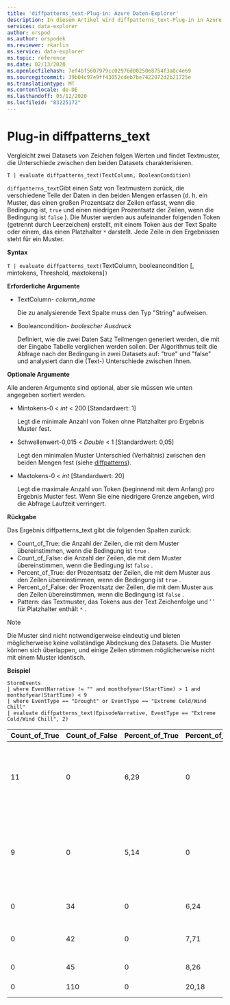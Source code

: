 ```yaml
---
title: 'diffpatterns_text-Plug-in: Azure Daten-Explorer'
description: In diesem Artikel wird diffpatterns_text-Plug-in in Azure Daten-Explorer beschrieben.
services: data-explorer
author: orspod
ms.author: orspodek
ms.reviewer: rkarlin
ms.service: data-explorer
ms.topic: reference
ms.date: 02/13/2020
ms.openlocfilehash: 7ef4bf5607979cc02976d00250e8754f3a0c4e69
ms.sourcegitcommit: 39b04c97e9ff43052cdeb7be7422072d2b21725e
ms.translationtype: MT
ms.contentlocale: de-DE
ms.lasthandoff: 05/12/2020
ms.locfileid: "83225172"
---
```

# <a name="diffpatterns_text-plugin"></a>Plug-in diffpatterns_text

Vergleicht zwei Datasets von Zeichen folgen Werten und findet Textmuster, die Unterschiede zwischen den beiden Datasets charakterisieren.

```kusto
T | evaluate diffpatterns_text(TextColumn, BooleanCondition)
```

`diffpatterns_text`Gibt einen Satz von Textmustern zurück, die verschiedene Teile der Daten in den beiden Mengen erfassen (d. h. ein Muster, das einen großen Prozentsatz der Zeilen erfasst, wenn die Bedingung ist, `true` und einen niedrigen Prozentsatz der Zeilen, wenn die Bedingung ist `false` ). Die Muster werden aus aufeinander folgenden Token (getrennt durch Leerzeichen) erstellt, mit einem Token aus der Text Spalte oder einem, das einen Platzhalter `*` darstellt. Jede Zeile in den Ergebnissen steht für ein Muster.

**Syntax**

`T | evaluate diffpatterns_text(`TextColumn, booleancondition [, mintokens, Threshold, maxtokens]`)` 

**Erforderliche Argumente**

* TextColumn- *column_name*

    Die zu analysierende Text Spalte muss den Typ "String" aufweisen.
    
* Booleancondition- *boolescher Ausdruck*

    Definiert, wie die zwei Daten Satz Teilmengen generiert werden, die mit der Eingabe Tabelle verglichen werden sollen. Der Algorithmus teilt die Abfrage nach der Bedingung in zwei Datasets auf: "true" und "false" und analysiert dann die (Text-) Unterschiede zwischen Ihnen. 

**Optionale Argumente**

Alle anderen Argumente sind optional, aber sie müssen wie unten angegeben sortiert werden. 

* Mintokens-0 < *int* < 200 [Standardwert: 1]

    Legt die minimale Anzahl von Token ohne Platzhalter pro Ergebnis Muster fest.

* Schwellenwert-0,015 < *Double* < 1 [Standardwert: 0,05]

    Legt den minimalen Muster Unterschied (Verhältnis) zwischen den beiden Mengen fest (siehe [diffpatterns](diffpatternsplugin.md)).

* Maxtokens-0 < *int* [Standardwert: 20]

    Legt die maximale Anzahl von Token (beginnend mit dem Anfang) pro Ergebnis Muster fest. Wenn Sie eine niedrigere Grenze angeben, wird die Abfrage Laufzeit verringert.

**Rückgabe**

Das Ergebnis diffpatterns_text gibt die folgenden Spalten zurück:

* Count_of_True: die Anzahl der Zeilen, die mit dem Muster übereinstimmen, wenn die Bedingung ist `true` .
* Count_of_False: die Anzahl der Zeilen, die mit dem Muster übereinstimmen, wenn die Bedingung ist `false` .
* Percent_of_True: der Prozentsatz der Zeilen, die mit dem Muster aus den Zeilen übereinstimmen, wenn die Bedingung ist `true` .
* Percent_of_False: der Prozentsatz der Zeilen, die mit dem Muster aus den Zeilen übereinstimmen, wenn die Bedingung ist `false` .
* Pattern: das Textmuster, das Tokens aus der Text Zeichenfolge und ' ' für Platzhalter enthält `*` . 

> [!NOTE]
> Die Muster sind nicht notwendigerweise eindeutig und bieten möglicherweise keine vollständige Abdeckung des Datasets. Die Muster können sich überlappen, und einige Zeilen stimmen möglicherweise nicht mit einem Muster identisch.

**Beispiel**

<!-- csl: https://help.kusto.windows.net:443/Samples -->
```kusto
StormEvents     
| where EventNarrative != "" and monthofyear(StartTime) > 1 and monthofyear(StartTime) < 9
| where EventType == "Drought" or EventType == "Extreme Cold/Wind Chill"
| evaluate diffpatterns_text(EpisodeNarrative, EventType == "Extreme Cold/Wind Chill", 2)
```

|Count_of_True|Count_of_False|Percent_of_True|Percent_of_False|Muster|
|---|---|---|---|---|
|11|0|6,29|0|Windrichtung Nordwesten in * Wake * a Surface trough hat Heavy Lake effect schneedownwind * Lake Superior from|
|9|0|5,14|0|Kanadischer hoher Druckbereich * * Region * hat seit Februar * 2006 die kolurigstemperatur erzeugt. Dauer * Einfrieren der Temperaturen|
|0|34|0|6,24|* * * * * * * * * * * * * * * * * * West Tennessee,|
|0|42|0|7,71|* * * * * * hat * * * * * * * * in Western Colorado verursacht. *|
|0|45|0|8,26|* * niedriger als normal *|
|0|110|0|20,18|Niedriger als normal *|

